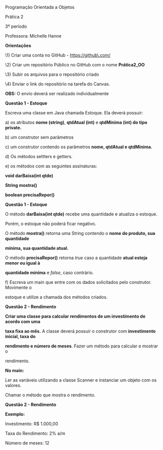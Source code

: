 Programação Orientada a Objetos

Prática 2

3º período

Professora: Michelle Hanne

**Orientações**

\1) Criar uma conta no GitHub - <https://github\.com/>

\2) Criar um repositório Público no GitHub com o nome **Prática2_OO**

\3) Subir os arquivos para o repositório criado

\4) Enviar o link do repositório na tarefa do Canvas\.

**OBS:** O envio deverá ser realizado individualmente

**Questão 1 - Estoque**

Escreva uma classe em Java chamada Estoque. Ela deverá possuir:

a) os atributos **nome (string)**, **qtdAtual (int)** e **qtdMinima (int) do tipo private.**

b) um construtor sem parâmetros

c) um construtor contendo os parâmetros **nome, qtdAtual e qtdMínima.**

d) Os métodos settters e getters.

e) os métodos com as seguintes assinaturas:

**void darBaixa(int qtde)**

**String mostra()**

**boolean precisaRepor()**

**Questão 1 - Estoque**

O método **darBaixa(int qtde)** recebe uma quantidade e atualiza o estoque.

Porém, o estoque não poderá ficar negativo.

O método **mostra()** retorna uma String contendo o **nome do produto, sua quantidade**

**mínima, sua quantidade atual.**

O método **precisaRepor()** retorna _true_ caso a quantidade **atual esteja menor ou igual à**

**quantidade mínima** e _false_, caso contrário.

f) Escreva um main que entre com os dados solicitados pelo construtor. Movimente o

estoque e utilize a chamada dos métodos criados.

**Questão 2 - Rendimento**

**Criar uma classe para calcular rendimentos de um investimento de acordo com uma**

**taxa fixa ao mês.** A classe deverá possuir o construtor com **investimento inicial, taxa do**

**rendimento e número de meses**. Fazer um método para calcular e mostrar o

rendimento.

**No main:**

Ler as variáveis utilizando a classe Scanner e instanciar um objeto com os valores.

Chamar o método que mostra o rendimento.

**Questão 2 - Rendimento**

**Exemplo:**

Investimento: R$ 1.000,00

Taxa do Rendimento: 2% a/m

Número de meses: 12
